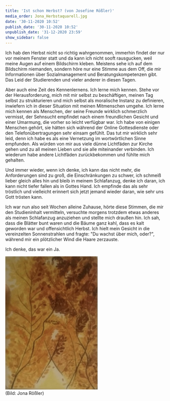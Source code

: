 ```yaml
---
title: 'Ist schon Herbst? (von Josefine Rößler)'
media_order: Jona_Herbstaquarell.jpg
date: '30-11-2020 10:52'
publish_date: '30-11-2020 10:52'
unpublish_date: '31-12-2020 23:59'
show_sidebar: false
---
```


Ich hab den Herbst nicht so richtig wahrgenommen, immerhin findet der nur vor meinem Fenster statt und da kann ich nicht sooft rausgucken, weil meine Augen auf einem Bildschirm kleben. Meistens sehe ich auf dem Bildschirm niemanden, sondern höre nur eine Stimme aus dem Off, die mir Informationen über Sozialmanagement und Beratungskompetenzen gibt. Das Leid der Studierenden und vieler anderer in diesen Tagen.

Aber auch eine Zeit des Kennenlernens. Ich lerne mich kennen. Stehe vor der Herausforderung, mich mit mir selbst zu beschäftigen, meinen Tag selbst zu strukturieren und mich selbst als moralische Instanz zu definieren, inwiefern ich in dieser Situation mit meinen Mitmenschen umgehe. Ich lerne mich kennen als Menschen, der seine Freunde wirklich schmerzlich vermisst, der Sehnsucht empfindet nach einem freundlichen Gesicht und einer Umarmung, die vorher so leicht verfügbar war. Ich habe von einigen Menschen gehört, sie hätten sich während der Online Gottesdienste oder den Telefonübertragungen sehr einsam gefühlt. Das tut mir wirklich sehr leid, denn ich habe es als eine Vernetzung im wortwörtlichen Sinne empfunden. Als würden von mir aus viele dünne Lichtfäden zur Kirche gehen und zu all meinen Lieben und sie alle miteinander verbinden. Ich wiederum habe andere Lichtfäden zurückbekommen und fühlte mich gehalten. 

Und immer wieder, wenn ich denke, ich kann das nicht mehr, die Anforderungen sind zu groß, die Einschränkungen zu schwer, ich schmeiß lieber gleich alles hin und bleib in meinem Schlafanzug, denke ich daran, ich kann nicht tiefer fallen als in Gottes Hand. Ich empfinde das als sehr tröstlich und vielleicht erinnert sich jetzt jemand wieder daran, wie sehr uns Gott trösten kann.

Ich war nun also seit Wochen alleine Zuhause, hörte diese Stimmen, die mir den Studieninhalt vermitteln, versuchte morgens trotzdem etwas anderes als meinen Schlafanzug anzuziehen und stellte mich draußen hin. Ich sah, dass die Blätter bunt waren und die Bäume ganz kahl, dass es kalt geworden war und offensichtlich Herbst. Ich hielt mein Gesicht in die vereinzelten Sonnenstrahlen und fragte: "Du wachst über mich, oder?", während mir ein plötzlicher Wind die Haare zerzauste.

Ich denke, das war ein Ja.

![](IMG_8465.jpg)<br>(Bild: Jona Rößler)